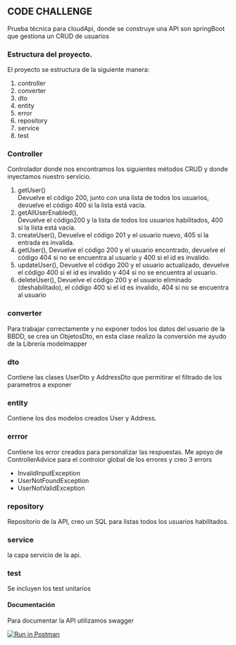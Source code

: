 

## CODE CHALLENGE

Prueba técnica para cloudApi, donde se construye una API son springBoot que gestiona un CRUD  de usuarios

### Estructura del proyecto.
 El proyecto se estructura de la siguiente manera:
  1. controller 
  2. converter
  3. dto
  4. entity
  5. error
  6. repository
  7. service
  8. test


### Controller
  Controlador donde nos encontramos los siguientes métodos CRUD y donde inyectamos nuestro servicio.
   1. getUser()  
    Devuelve el código 200, junto con una lista de todos los usuarios, devuelve el código 400 si la lista está vacía.
   2. getAllUserEnabled(),  
    Devuelve el código200 y la lista de todos los usuarios habilitados, 400 si la lista está vacia.
   3. createUser(), 
    Devuelve el código 201 y el usuario nuevo, 405 si la entrada es invalida.
   4. getUser(), 
    Devuelve el código 200 y el usuario encontrado, devuelve el código 404 si no se encuentra al usuario y 400 si el id es invalido.
   5. updateUser(), 
   Devuelve el código 200 y el usuario actualizado, devuelve el código 400 si el id es invalido y 404 si no se encuentra al usuario.
   6. deleteUser(), 
   Devuelve el código 200 y el usuario eliminado (deshabilitado), el código  400 si el id es invalido, 404 si no se encuentra al usuario
   
   
 ### converter
   Para trabajar correctamente y no exponer todos los datos del usuario de la BBDD, se crea un ObjetosDto, en esta clase realizo la conversión me 
   ayudo de la Librería modelmapper
   
 ### dto
 Contiene las clases UserDto y AddressDto que permitirar el filtrado de los parametros a exponer
 
 ### entity
 Contiene los dos modelos creados User y Address.
 
 ### errror
 Contiene los error creados para personalizar las respuestas. Me apoyo de ControllerAdvice para el controlor global de los errores
 y creo 3 errors 
  * InvalidInputException
  * UserNotFoundException
  * UserNotValidException
  
  ### repository
  Repositorio de la API, creo un SQL para listas todos los usuarios habilitados.
  
  ### service
  la capa servicio de la api.
  
  ### test
  Se incluyen los test unitarios
  
  #### Documentación
   Para documentar la API utilizamos swagger
  
  
  
  
  

 

[![Run in Postman](https://run.pstmn.io/button.svg)](https://app.getpostman.com/run-collection/a10b0ad51a2f8ff58ab7)

